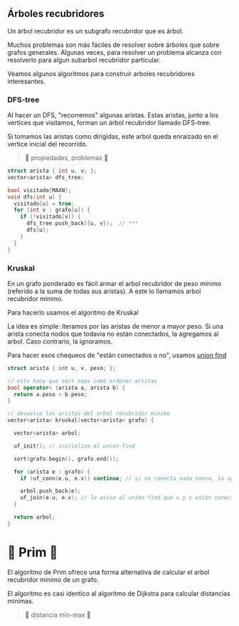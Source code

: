 ## Árboles recubridores

Un árbol recubridor es un subgrafo recubridor que es árbol.

Muchos problemas son más fáciles de resolver sobre árboles que sobre grafos generales. Algunas veces, para resolver un problema alcanza con resolverlo para algun subarbol recubridor particular.

Veamos algunos algoritmos para construir arboles recubridores interesantes.

### DFS-tree

Al hacer un DFS, "recorremos" algunas aristas. Estas aristas, junto a los
vertices que visitamos, forman un árbol recubridor llamado DFS-tree.

Si tomamos las aristas como dirigidas, este arbol queda enraizado en el vertice inicial del recorrido.

> 📝 propiedades, problemas 📝

```c++
struct arista { int u, v; };
vector<arista> dfs_tree;

bool visitado[MAXN];
void dfs(int u) {
  visitado[u] = true;
  for (int v : grafo[u]) {
    if (!visitado[v]) {
      dfs_tree.push_back({u, v});  // ***
      dfs(u);
    }
  }
}
```

### Kruskal

En un grafo ponderado es fácil armar el arbol recubridor de peso minimo (referido a la suma de todas sus aristas). A este lo llamamos arbol recubridor mínimo.

Para hacerlo usamos el algoritmo de Kruskal

La idea es simple: iteramos por las aristas de menor a mayor peso. Si una arista conecta nodos que todavia no están conectados, la agregamos al arbol. Caso contrario, la ignoramos.

Para hacer esos chequeos de "están conectados o no", usamos [union find]( union-find )

```c++
struct arista { int u, v, peso; };

// esto hace que sort sepa como ordenar aristas
bool operator< (arista a, arista b) {
  return a.peso < b.peso;
}

// devuelve las aristas del arbol recubridor minimo
vector<arista> kruskal(vector<arista> grafo) {

  vector<arista> arbol;

  uf_init(); // inicializo el union-find

  sort(grafo.begin(), grafo.end());

  for (arista e : grafo) {
    if (uf_conn(e.u, e.v)) continue; // si no conecta nada nuevo, la ignoro

    arbol.push_back(e);
    uf_join(e.u, e.v); // le aviso al union-find que u y v están conectados
  }

  return arbol;
}
```

# 📝 Prim 📝

El algoritmo de Prim ofrece una forma alternativa de calcular el arbol
recubridor minimo de un grafo.

El algoritmo es casi identico al algoritmo de Dijkstra para calcular
distancias minimas.

> 📝 distancia min-max 📝

